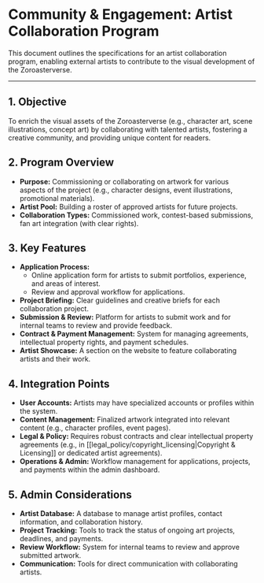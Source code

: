 # Community & Engagement: Artist Collaboration Program

This document outlines the specifications for an artist collaboration program, enabling external artists to contribute to the visual development of the Zoroasterverse.

---

## 1. Objective

To enrich the visual assets of the Zoroasterverse (e.g., character art, scene illustrations, concept art) by collaborating with talented artists, fostering a creative community, and providing unique content for readers.

## 2. Program Overview

*   **Purpose:** Commissioning or collaborating on artwork for various aspects of the project (e.g., character designs, event illustrations, promotional materials).
*   **Artist Pool:** Building a roster of approved artists for future projects.
*   **Collaboration Types:** Commissioned work, contest-based submissions, fan art integration (with clear rights).

## 3. Key Features

*   **Application Process:**
    *   Online application form for artists to submit portfolios, experience, and areas of interest.
    *   Review and approval workflow for applications.
*   **Project Briefing:** Clear guidelines and creative briefs for each collaboration project.
*   **Submission & Review:** Platform for artists to submit work and for internal teams to review and provide feedback.
*   **Contract & Payment Management:** System for managing agreements, intellectual property rights, and payment schedules.
*   **Artist Showcase:** A section on the website to feature collaborating artists and their work.

## 4. Integration Points

*   **User Accounts:** Artists may have specialized accounts or profiles within the system.
*   **Content Management:** Finalized artwork integrated into relevant content (e.g., character profiles, event pages).
*   **Legal & Policy:** Requires robust contracts and clear intellectual property agreements (e.g., in [[legal_policy/copyright_licensing|Copyright & Licensing]] or dedicated artist agreements).
*   **Operations & Admin:** Workflow management for applications, projects, and payments within the admin dashboard.

## 5. Admin Considerations

*   **Artist Database:** A database to manage artist profiles, contact information, and collaboration history.
*   **Project Tracking:** Tools to track the status of ongoing art projects, deadlines, and payments.
*   **Review Workflow:** System for internal teams to review and approve submitted artwork.
*   **Communication:** Tools for direct communication with collaborating artists.
